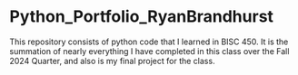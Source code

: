 # Python_Portfolio_RyanBrandhurst
This repository consists of python code that I learned in BISC 450. It is the summation of nearly everything I have completed in this class over the Fall 2024 Quarter, and also is my final project for the class. 
